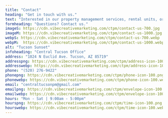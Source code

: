 ```yaml
---
title: "Contact"
heading: "Get in touch with us."
text: "Interested in our property management services, rental units, or parking spaces? Send us a message below. Our knowledgeable team members are looking forward to hearing from you!"
formheading: "Questions? Contact us."
imageS: https://cdn.vibecreativemarketing.com/ctpm/contact-us-700.jpg
imageM: https://cdn.vibecreativemarketing.com/ctpm/contact-us-1000.jpg
webpS: https://cdn.vibecreativemarketing.com/ctpm/contact-us-700.webp
webpM:  https://cdn.vibecreativemarketing.com/ctpm/contact-us-1000.webp
alt: "Tucson Sunset"
infoheading: "Central Tucson Office"
address: "1024 N Euclid Ave. Tucson, AZ 85719"
addresspng: https://cdn.vibecreativemarketing.com/ctpm/address-icon-100.png
addresswebp: https://cdn.vibecreativemarketing.com/ctpm/address-icon-100.webp
phone: "(520) 276-9422"
phonepng: https://cdn.vibecreativemarketing.com/ctpm/phone-icon-100.png
phonewebp: https://cdn.vibecreativemarketing.com/ctpm/phone-icon-100.webp
email: "centraltucsonpm@gmail.com"
emailpng: https://cdn.vibecreativemarketing.com/ctpm/envelope-icon-100.png
emailwebp: https://cdn.vibecreativemarketing.com/ctpm/envelope-icon-100.webp
hours: "Mon - Sat | 9:00am - 5:00pm"
hourspng: https://cdn.vibecreativemarketing.com/ctpm/time-icon-100.png
hourswebp: https://cdn.vibecreativemarketing.com/ctpm/time-icon-100.webp
---
```


